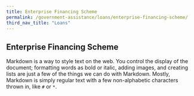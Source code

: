 ```yaml
---
title: Enterprise Financing Scheme
permalink: /government-assistance/loans/enterprise-financing-scheme/
third_nav_title: "Loans"
---
```


## Enterprise Financing Scheme

Markdown is a way to style text on the web. You control the display of the document; formatting words as bold or italic, adding images, and creating lists are just a few of the things we can do with Markdown. Mostly, Markdown is simply regular text with a few non-alphabetic characters thrown in, like `#` or `*`.
